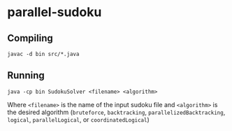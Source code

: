 # parallel-sudoku

## Compiling
```
javac -d bin src/*.java
```

## Running
```
java -cp bin SudokuSolver <filename> <algorithm>
```
Where `<filename>` is the name of the input sudoku file and `<algorithm>` is the desired algorithm (`bruteforce`, `backtracking`, `parallelizedBacktracking`, `logical`, `parallelLogical`, or `coordinatedLogical`)
